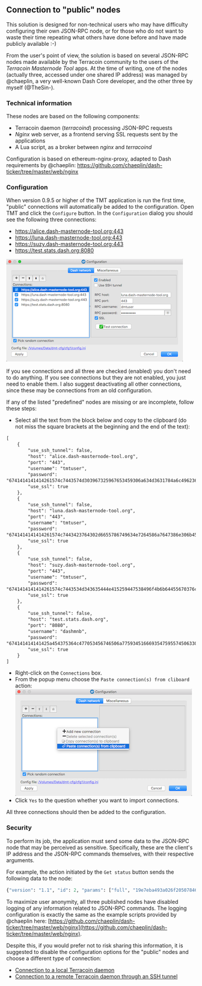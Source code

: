 ## Connection to "public" nodes

This solution is designed for non-technical users who may have difficulty configuring their own JSON-RPC node, or for those who do not want to waste their time repeating what others have done before and have made publicly available :-)

From the user's point of view, the solution is based on several JSON-RPC nodes made available by the Terracoin community to the users of the *Terracoin Masternode Tool* apps. At the time of writing, one of the nodes (actually three, accessed under one shared IP address) was managed by @chaeplin, a very well-known Dash Core developer, and the other three by myself (@TheSin-).

### Technical information

These nodes are based on the following components:
 * Terracoin daemon (*terracoind*) processing JSON-RPC requests
 * *Nginx* web server, as a frontend serving SSL requests sent by the applications
 * A Lua script, as a broker between *nginx* and *terracoind*

Configuration is based on ethereum-nginx-proxy, adapted to Dash requirements by @chaeplin: https://github.com/chaeplin/dash-ticker/tree/master/web/nginx

### Configuration

When version 0.9.5 or higher of the TMT application is run the first time, "public" connections will automatically be added to the configuration. Open TMT and click the `Configure` button. In the `Configuration` dialog you should see the following three connections:
 * https://alice.dash-masternode-tool.org:443
 * https://luna.dash-masternode-tool.org:443
 * https://suzy.dash-masternode-tool.org:443
 * https://test.stats.dash.org:8080

![Public connection configuration window](img/tmt-config-dlg-public.png)

If you see connections and all three are checked (enabled) you don't need to do anything. If you see connections but they are not enabled, you just need to enable them. I also suggest deactivating all other connections, since these may be connections from an old configuration.

If any of the listed "predefined" nodes are missing or are incomplete, follow these steps:
 * Select all the text from the block below and copy to the clipboard (do not miss the square brackets at the beginning and the end of the text):
```﻿
[
    {
        "use_ssh_tunnel": false,
        "host": "alice.dash-masternode-tool.org",
        "port": "443",
        "username": "tmtuser",
        "password": "6741414141414261574c7443574d303967325967653459306a634d3631784a6c496236513268526d6658437952675837506272442d7345326c717a72426b37416b4644665651366676545537435a6c4a4345395f6655494f4b486f5f5f63326761413d3d",
        "use_ssl": true
    },
    {
        "use_ssh_tunnel": false,
        "host": "luna.dash-masternode-tool.org",
        "port": "443",
        "username": "tmtuser",
        "password": "6741414141414261574c7443423764302d6655786749634e7264586a7647386e306b454c646c6538654e644f5865746878647839324172702d426d4b5446614349566a346a5670456c4c704f6238666e635a5648765331524252487955646e765a413d3d",
        "use_ssl": true
    },
    {
        "use_ssh_tunnel": false,
        "host": "suzy.dash-masternode-tool.org",
        "port": "443",
        "username": "tmtuser",
        "password": "6741414141414261574c7443534d343635444e415259447538496f4b6b64455670376c4c614250705f4d3274495f62436d5430475649417933414a59564f56315430314c51515875536c54374a4b54754e3042627a7a48337835527a654e664e66413d3d",
        "use_ssl": true
    },
    {
        "use_ssh_tunnel": false,
        "host": "test.stats.dash.org",
        "port": "8080",
        "username": "dashmnb",
        "password": "674141414141425a454375364c477053456746506a7759345166693547595574506330616550636c6e6f77426c36487276586a56345962494e527a79464e54676937716f6958706a6a377348387a32736d423271304d354e4f754a595449796a56413d3d",
        "use_ssl": true
    }
]
```
 * Right-click on the `Connections` box.
 * From the popup menu choose the `Paste connection(s) from cliboard` action:
    ![Paste connections from clipboard](img/tmt-config-dlg-public-recover.png)
 * Click `Yes` to the question whether you want to import connections.

All three connections should then be added to the configuration.

### Security

To perform its job, the application must send some data to the JSON-RPC node that may be perceived as sensitive. Specifically, these are the client's IP address and the JSON-RPC commands themselves, with their respective arguments.

For example, the action initiated by the `Get status` button sends the following data to the node:
```python
{"version": "1.1", "id": 2, "params": ["full", "19e7eba493a026f205078469566e4df6a5a4b1428965574b55bec2412ddc9c48-0"], "method": "masternodelist"}
```

To maximize user anonymity, all three published nodes have disabled logging of any information related to JSON-RPC commands. The logging configuration is exactly the same as the example scripts provided by @chaeplin here: [https://github.com/chaeplin/dash-ticker/tree/master/web/nginx](https://github.com/chaeplin/dash-ticker/tree/master/web/nginx).

Despite this, if you would prefer not to risk sharing this information, it is suggested to disable the configuration options for the "public" nodes and choose a different type of connection:

- [Connection to a local Terracoin daemon](config-connection-direct.md)
- [Connection to a remote Terracoin daemon through an SSH tunnel](config-connection-ssh.md)
